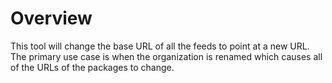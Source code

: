 # Overview

This tool will change the base URL of all the feeds to point at a new URL. The primary use case is when the organization is renamed which causes all of the URLs of the packages to change.
